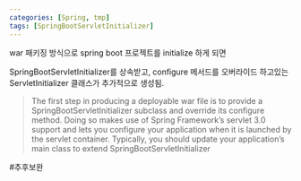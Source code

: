 ```yaml
---
categories: [Spring, tmp]
tags: [SpringBootServletInitializer]
---
```


war 패키징 방식으로 spring boot 프로젝트를 initialize 하게 되면

SpringBootServletInitializer를 상속받고, configure 메서드를 오버라이드 하고있는 ServletInitializer 클래스가 추가적으로 생성됨.

> The first step in producing a deployable war file is to provide a SpringBootServletInitializer
> subclass and override its configure method. Doing so makes use of Spring Framework’s servlet 3.0
> support and lets you configure your application when it is launched by the servlet container.
> Typically, you should update your application’s main class to extend SpringBootServletInitializer

#추후보완

<!-- - 이 SpringbootServletInitializer를 왜 상속받고 있는가?-->

